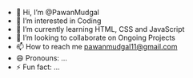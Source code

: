 - 👋 Hi, I’m @PawanMudgal
- 👀 I’m interested in Coding
- 🌱 I’m currently learning HTML, CSS and JavaScript
- 💞️ I’m looking to collaborate on Ongoing Projects 
- 📫 How to reach me pawanmudgal11@gmail.com
- 😄 Pronouns: ...
- ⚡ Fun fact: ...

<!---
PawanMudgal/PawanMudgal is a ✨ special ✨ repository because its `README.md` (this file) appears on your GitHub profile.
You can click the Preview link to take a look at your changes.
--->

